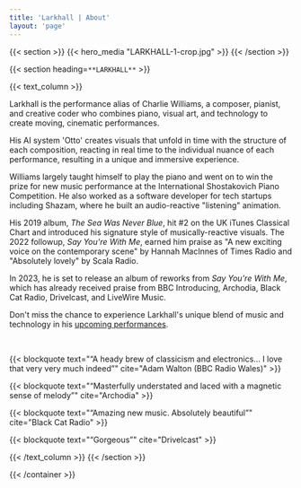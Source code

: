 ```yaml
---
title: 'Larkhall | About'
layout: 'page'
---
```


{{< section >}}
    {{< hero_media "LARKHALL-1-crop.jpg" >}}
{{< /section >}}

{{< section heading=`**LARKHALL**` >}}

{{< text_column >}}

Larkhall is the performance alias of Charlie Williams, a composer, pianist, and creative coder who combines piano, visual art, and technology to create moving, cinematic performances.

His AI system 'Otto' creates visuals that unfold in time with the structure of each composition, reacting in real time to the individual nuance of each performance, resulting in a unique and immersive experience.

Williams largely taught himself to play the piano and went on to win the prize for new music performance at the International Shostakovich Piano Competition. He also worked as a software developer for tech startups including Shazam, where he built an audio-reactive "listening" animation.

His 2019 album, *The Sea Was Never Blue*, hit #2 on the UK iTunes Classical Chart and introduced his signature style of musically-reactive visuals. The 2022 followup, *Say You're With Me*, earned him praise as "A new exciting voice on the contemporary scene" by Hannah MacInnes of Times Radio and "Absolutely lovely" by Scala Radio.

In 2023, he is set to release an album of reworks from *Say You're With Me*, which has already received praise from BBC Introducing, Archodia, Black Cat Radio, Drivelcast, and LiveWire Music.

Don't miss the chance to experience Larkhall's unique blend of music and technology in his [upcoming performances](/concerts).

<br>

{{< blockquote text="“A heady brew of classicism and electronics… I love that very very much indeed”" cite="Adam Walton (BBC Radio Wales)" >}}

{{< blockquote text="“Masterfully understated and laced with a magnetic sense of melody”" cite="Archodia" >}}

{{< blockquote text="“Amazing new music. Absolutely beautiful”" cite="Black Cat Radio" >}}

{{< blockquote text="“Gorgeous”" cite="Drivelcast" >}}

{{< /text_column >}}
{{< /section >}}



<!-- {{< container flex="true" >}}
    {{< download_button 
            url="assets/Larkhall_EPK_2023.zip" 
            text="Download press kit" >}}

    {{< download_button 
            url="assets/Larkhall-Stage-plot-diagram.pdf" 
            text="Download stage plot diagram" >}}

    {{< download_button 
            url="assets/Larkhall-Touring-Pack-11-2022.pdf" 
            text="Download touring pack" >}} -->
{{< /container >}}
